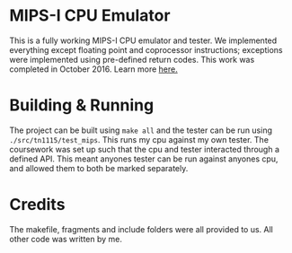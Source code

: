 # MIPS-I CPU Emulator

This is a fully working MIPS-I CPU emulator and tester. We implemented everything except floating point and coprocessor instructions; exceptions were implemented using pre-defined return codes. This work was completed in October 2016. Learn more [here.](http://www.thomasnugent.me.uk/university/02_mips.php)

# Building & Running

The project can be built using `make all` and the tester can be run using `./src/tn1115/test_mips`. This runs my cpu against my own tester. The coursework was set up such that the cpu and tester interacted through a defined API. This meant anyones tester can be run against anyones cpu, and allowed them to both be marked separately.

# Credits

The makefile, fragments and include folders were all provided to us. All other code was written by me.
